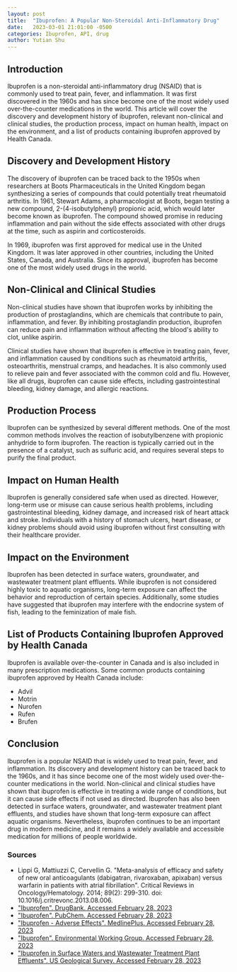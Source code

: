 ```yaml
---
layout: post
title:  "Ibuprofen: A Popular Non-Steroidal Anti-Inflammatory Drug"
date:   2023-03-01 21:01:00 -0500
categories: Ibuprofen, API, drug
author: Yutian Shu
---
```


## Introduction

Ibuprofen is a non-steroidal anti-inflammatory drug (NSAID) that is commonly used to treat pain, fever, and inflammation. It was first discovered in the 1960s and has since become one of the most widely used over-the-counter medications in the world. This article will cover the discovery and development history of ibuprofen, relevant non-clinical and clinical studies, the production process, impact on human health, impact on the environment, and a list of products containing ibuprofen approved by Health Canada.

## Discovery and Development History

The discovery of ibuprofen can be traced back to the 1950s when researchers at Boots Pharmaceuticals in the United Kingdom began synthesizing a series of compounds that could potentially treat rheumatoid arthritis. In 1961, Stewart Adams, a pharmacologist at Boots, began testing a new compound, 2-(4-isobutylphenyl) propionic acid, which would later become known as ibuprofen. The compound showed promise in reducing inflammation and pain without the side effects associated with other drugs at the time, such as aspirin and corticosteroids.

In 1969, ibuprofen was first approved for medical use in the United Kingdom. It was later approved in other countries, including the United States, Canada, and Australia. Since its approval, ibuprofen has become one of the most widely used drugs in the world.

## Non-Clinical and Clinical Studies

Non-clinical studies have shown that ibuprofen works by inhibiting the production of prostaglandins, which are chemicals that contribute to pain, inflammation, and fever. By inhibiting prostaglandin production, ibuprofen can reduce pain and inflammation without affecting the blood's ability to clot, unlike aspirin.

Clinical studies have shown that ibuprofen is effective in treating pain, fever, and inflammation caused by conditions such as rheumatoid arthritis, osteoarthritis, menstrual cramps, and headaches. It is also commonly used to relieve pain and fever associated with the common cold and flu. However, like all drugs, ibuprofen can cause side effects, including gastrointestinal bleeding, kidney damage, and allergic reactions.

## Production Process

Ibuprofen can be synthesized by several different methods. One of the most common methods involves the reaction of isobutylbenzene with propionic anhydride to form ibuprofen. The reaction is typically carried out in the presence of a catalyst, such as sulfuric acid, and requires several steps to purify the final product.

## Impact on Human Health

Ibuprofen is generally considered safe when used as directed. However, long-term use or misuse can cause serious health problems, including gastrointestinal bleeding, kidney damage, and increased risk of heart attack and stroke. Individuals with a history of stomach ulcers, heart disease, or kidney problems should avoid using ibuprofen without first consulting with their healthcare provider.

## Impact on the Environment

Ibuprofen has been detected in surface waters, groundwater, and wastewater treatment plant effluents. While ibuprofen is not considered highly toxic to aquatic organisms, long-term exposure can affect the behavior and reproduction of certain species. Additionally, some studies have suggested that ibuprofen may interfere with the endocrine system of fish, leading to the feminization of male fish.

## List of Products Containing Ibuprofen Approved by Health Canada

Ibuprofen is available over-the-counter in Canada and is also included in many prescription medications. Some common products containing ibuprofen approved by Health Canada include:
- Advil
- Motrin
- Nurofen
- Rufen
- Brufen

## Conclusion

Ibuprofen is a popular NSAID that is widely used to treat pain, fever, and inflammation. Its discovery and development history can be traced back to the 1960s, and it has since become one of the most widely used over-the-counter medications in the world. Non-clinical and clinical studies have shown that ibuprofen is effective in treating a wide range of conditions, but it can cause side effects if not used as directed. Ibuprofen has also been detected in surface waters, groundwater, and wastewater treatment plant effluents, and studies have shown that long-term exposure can affect aquatic organisms. Nevertheless, ibuprofen continues to be an important drug in modern medicine, and it remains a widely available and accessible medication for millions of people worldwide.

### Sources
- Lippi G, Mattiuzzi C, Cervellin G. "Meta-analysis of efficacy and safety of new oral anticoagulants (dabigatran, rivaroxaban, apixaban) versus warfarin in patients with atrial fibrillation". Critical Reviews in Oncology/Hematology. 2014; 89(2): 299-310. doi: 10.1016/j.critrevonc.2013.08.006.
- ["Ibuprofen". DrugBank. Accessed February 28, 2023](https://go.drugbank.com/drugs/DB01050)
- ["Ibuprofen". PubChem. Accessed February 28, 2023](https://pubchem.ncbi.nlm.nih.gov/compound/3672)
- ["Ibuprofen - Adverse Effects". MedlinePlus. Accessed February 28, 2023](https://medlineplus.gov/druginfo/meds/a682159.html)
- ["Ibuprofen". Environmental Working Group. Accessed February 28, 2023](https://www.ewg.org/skindeep/ingredients/700587-ibuprofen/)
- ["Ibuprofen in Surface Waters and Wastewater Treatment Plant Effluents". US Geological Survey. Accessed February 28, 2023](https://pubs.usgs.gov/fs/2016/3031/fs20163031.pdf)